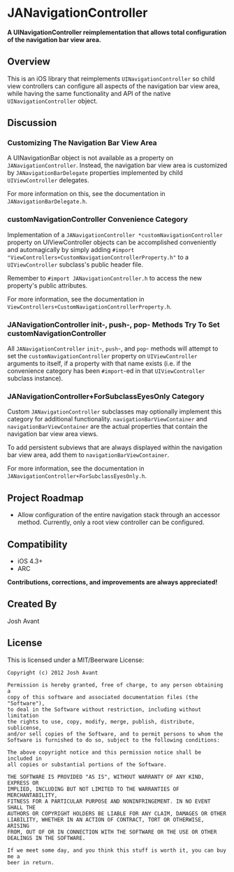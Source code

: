 # JANavigationController

**A UINavigationController reimplementation that allows total configuration of the navigation bar view area.**

## Overview
This is an iOS library that reimplements `UINavigationController` so child view controllers can configure all aspects of the navigation bar view area, while having the same functionality and API of the native `UINavigationController` object.


## Discussion

### Customizing The Navigation Bar View Area

A UINavigationBar object is not available as a property on `JANavigationController`. Instead, the navigation bar view area is customized by `JANavigationBarDelegate` properties implemented by child `UIViewController` delegates.

For more information on this, see the documentation in `JANavigationBarDelegate.h`.

### customNavigationController Convenience Category

Implementation of a `JANavigationController *customNavigationController` property on UIViewController objects can be accomplished conveniently and automagically by simply adding `#import "ViewControllers+CustomNavigationControllerProperty.h"` to a `UIViewController` subclass's public header file.

Remember to `#import JANavigationController.h` to access the new property's public attributes.

For more information, see the documentation in `ViewControllers+CustomNavigationControllerProperty.h`.

### JANavigationController init-, push-, pop- Methods Try To Set customNavigationController
All `JANavigationController` `init`-, `push`-, and `pop`- methods will attempt to set the `customNavigationController` property on `UIViewController` arguments to itself, if a property with that name exists (i.e. if the convenience category has been `#import`-ed in that `UIViewController` subclass instance).

### JANavigationController+ForSubclassEyesOnly Category
Custom `JANavigationController` subclasses may optionally implement this category for additional functionality. `navigationBarViewContainer` and `navigationBarViewContainer` are the actual properties that contain the navigation bar view area views. 

To add persistent subviews that are always displayed within the navigation bar view area, add them to `navigationBarViewContainer`.

For more information, see the documentation in `JANavigationController+ForSubclassEyesOnly.h`.

## Project Roadmap
* Allow configuration of the entire navigation stack through an accessor method. Currently, only a root view controller can be configured.


## Compatibility
* iOS 4.3+
* ARC


**Contributions, corrections, and improvements are always appreciated!**

## Created By
Josh Avant

## License
This is licensed under a MIT/Beerware License:

    Copyright (c) 2012 Josh Avant

    Permission is hereby granted, free of charge, to any person obtaining a
    copy of this software and associated documentation files (the "Software"),
    to deal in the Software without restriction, including without limitation
    the rights to use, copy, modify, merge, publish, distribute, sublicense,
    and/or sell copies of the Software, and to permit persons to whom the
    Software is furnished to do so, subject to the following conditions:

    The above copyright notice and this permission notice shall be included in
    all copies or substantial portions of the Software.

    THE SOFTWARE IS PROVIDED "AS IS", WITHOUT WARRANTY OF ANY KIND, EXPRESS OR
    IMPLIED, INCLUDING BUT NOT LIMITED TO THE WARRANTIES OF MERCHANTABILITY,
    FITNESS FOR A PARTICULAR PURPOSE AND NONINFRINGEMENT. IN NO EVENT SHALL THE
    AUTHORS OR COPYRIGHT HOLDERS BE LIABLE FOR ANY CLAIM, DAMAGES OR OTHER
    LIABILITY, WHETHER IN AN ACTION OF CONTRACT, TORT OR OTHERWISE, ARISING
    FROM, OUT OF OR IN CONNECTION WITH THE SOFTWARE OR THE USE OR OTHER
    DEALINGS IN THE SOFTWARE.

    If we meet some day, and you think this stuff is worth it, you can buy me a
    beer in return.